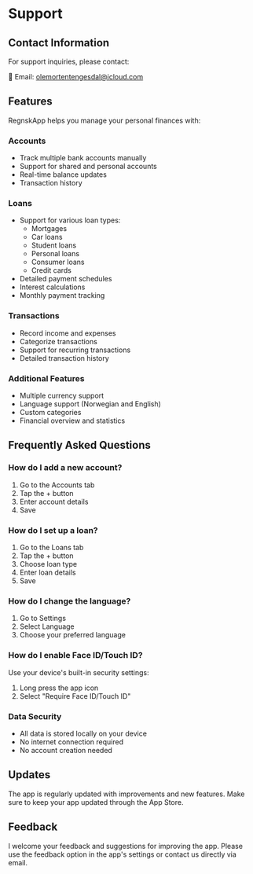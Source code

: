 # Support

## Contact Information
For support inquiries, please contact:

📧 Email: olemortentengesdal@icloud.com

## Features
RegnskApp helps you manage your personal finances with:

### Accounts
- Track multiple bank accounts manually
- Support for shared and personal accounts
- Real-time balance updates
- Transaction history

### Loans
- Support for various loan types:
  - Mortgages
  - Car loans
  - Student loans
  - Personal loans
  - Consumer loans
  - Credit cards
- Detailed payment schedules
- Interest calculations
- Monthly payment tracking

### Transactions
- Record income and expenses
- Categorize transactions
- Support for recurring transactions
- Detailed transaction history

### Additional Features
- Multiple currency support
- Language support (Norwegian and English)
- Custom categories
- Financial overview and statistics

## Frequently Asked Questions

### How do I add a new account?
1. Go to the Accounts tab
2. Tap the + button
3. Enter account details
4. Save

### How do I set up a loan?
1. Go to the Loans tab
2. Tap the + button
3. Choose loan type
4. Enter loan details
5. Save

### How do I change the language?
1. Go to Settings
2. Select Language
3. Choose your preferred language

### How do I enable Face ID/Touch ID?
Use your device's built-in security settings:
1. Long press the app icon
2. Select "Require Face ID/Touch ID"

### Data Security
- All data is stored locally on your device
- No internet connection required
- No account creation needed

## Updates
The app is regularly updated with improvements and new features. Make sure to keep your app updated through the App Store.

## Feedback
I welcome your feedback and suggestions for improving the app. Please use the feedback option in the app's settings or contact us directly via email. 
